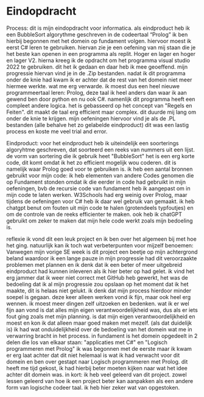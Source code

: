 # Eindopdracht
Process:
dit is mijn eindopdracht voor informatica. als eindproduct heb ik een BubbleSort algorythme geschreven in de codeertaal “Prolog” 
ik ben hierbij begonnen met het domein op fundament volgen. hiervoor moest ik eerst C# leren te gebruiken. hiervan zie je een oefening van mij staan die je het beste kan openen in een programma als replit.
Hoger en lager en hoger en lager V2. hierna kreeg ik de opdracht om het programma visual studio 2022 te gebruiken. dit het ik gedaan en daar heb ik mee geoeffend. mijn progressie hiervan vind je in de .Zip bestanden.
nadat ik dit programma onder de knie had kwam ik er achter dat de rest van het domein niet meer hiermee werkte. wat me erg verwarde. ik moest dus een heel nieuwe programmeertaal leren: Prolog, deze taal ik heel anders dan waar ik aan gewend ben door python en nu ook C#. namenlijk dit programma heeft een compleet andere logica. het is gebasseerd op het concept van "Regels en Feiten". dit maakt de taal erg efficient maar complex. dit duurde mij lang om onder de knie te krijgen. mijn oefeningen hiervoor vind je als de .PL bestanden (alle behalve het zo gelabelde eindproduct) dit was een lastig process en koste me veel trial and error.

Eindproduct:
voor het eindproduct heb ik uiteindelijk een soorterings algoryhtme geschreven, dat soorteerd een reeks van nummers uit een lijst. de vorm van sortering die ik gebruik heet "BubbleSort" 
het is een erg korte code, dit komt omdat ik het zo efficient mogelijk wou coderen. dit is namelijk waar Prolog goed voor te gebruiken is.
ik heb een aantal bronnen gebruikt voor mijn code: ik heb elementen van andere Codes genomen die op Fundament stonden omdat ik die eerder in code had gebruikt in mijn oefeningen, bvb de recursie code van fundament heb ik aangepast om in mijn code te laten werken. W3Schools had erg weinig over Prolog, maar tijdens de oefeningen voor C# heb ik daar wel gebruik van gemaakt. ik heb chatgpt benut om fouten uit mijn code te halen (grotendeels typfoutjes) en om de controle van de reeks efficienter te maken. ook heb ik chatGPT gebruikt om zeker te maken dat mijn hele code werkt zoals mijn bedoeling is. 

reflexie
ik vond dit een leuk project en ik ben over het algemeen bij met hoe het ging. natuurlijk kan ik toch wat verbeterpunten voor mijzelf benoemen: 
Vanwegen mijn vorige SE week is dit project een beetje op mijn achtergrond beland waardoor ik een lange pauze in mijn progressie had dit veroorzaakte problemen met plannen en ik denk dat ik een beter of meer uitgebreid eindproduct had kunnen inleveren als ik hier beter op had gelet.
ik vind het erg jammer dat ik weer niet correct met GitHub heb gewerkt, het was de bedoeling dat ik al mijn progressie zou opslaan op het moment dat ik het maakte, dit is helaas niet gelukt. ik denk dat mijn process hierdoor minder soepel is gegaan.
deze keer alleen werken vond ik fijn, maar ook heel erg wennen. ik moest meer dingen zelf uitzoeken en bedenken. wat ik er wel fijn aan vond is dat alles mijn eigen verantwoordelijkheid was, dus als er iets fout ging zoals met mijn planning. is dat mijn eigen verantwoordelijkheid en moest en kon ik dat alleen maar goed maken met mezelf. (als dat duidelijk is) 
ik had wat onduidelijkheid over de bedoeling van het domein wat me in verwarring bracht in het process. in fundament is het domein opgedeelt in 2 delen die los van elkaar staan: "applicaties met C#" en "Logisch programmeren met Prolog" ik was begonnen met de eerste maar ik kwam er erg laat achter dat dit niet helemaal is wat ik had verwacht voor dit domein en ben over gestapt naar Logisch programmeren met Prolog. dit heeft me tijd gekost, ik had hierbij beter moeten kijken naar wat het idee achter dit domein was.
in kort: ik heb veel geleerd van dit project. zowel lessen geleerd van hoe ik een project beter kan aanpakken als een andere form van logische codeer taal. ik heb hier zeker wat van opgestoken.
